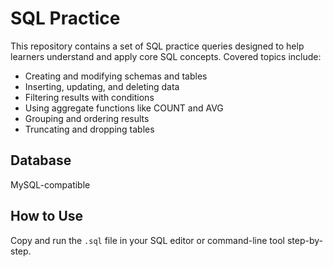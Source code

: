 # SQL Practice

This repository contains a set of SQL practice queries designed to help learners understand and apply core SQL concepts. Covered topics include:

- Creating and modifying schemas and tables
- Inserting, updating, and deleting data
- Filtering results with conditions
- Using aggregate functions like COUNT and AVG
- Grouping and ordering results
- Truncating and dropping tables

## Database
MySQL-compatible

## How to Use
Copy and run the `.sql` file in your SQL editor or command-line tool step-by-step.

